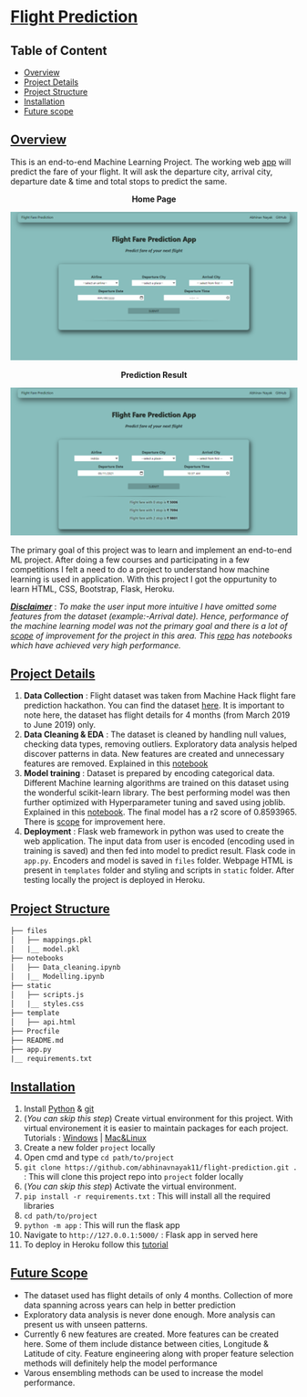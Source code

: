 # [Flight Prediction](https://tinyurl.com/flight-fare-prediction)

## Table of Content
  * [Overview](#overview)
  * [Project Details](#project-details)
  * [Project Structure](#project-structure)
  * [Installation](#installation)
  * [Future scope](#future-scope)

## [Overview](#table-of-content)
This is an end-to-end Machine Learning Project. The working web [app](https://tinyurl.com/flight-fare-prediction) will predict the fare of your flight. It will ask the departure city, arrival city, departure date & time and total stops to predict the same.   

**<p align="center">Home Page</p>**

![](images/Homepage1.PNG)

**<p align="center">Prediction Result</p>**

![](images/Homepage2.PNG)

The primary goal of this project was to learn and implement an end-to-end ML project. After doing a few courses and participating in a few competitions I felt a need to do a project to understand how machine learning is used in application. With this project I got the oppurtunity to learn HTML, CSS, Bootstrap, Flask, Heroku.   

_**<ins>Disclaimer</ins>**_ : _To make the user input more intuitive I have omitted some features from the dataset (example:-Arrival date)._ _Hence, performance of the machine learning model was not the primary goal and there is a lot of [scope](#future-scope) of improvement for the project in this area._
_This [repo](https://github.com/analyticsindiamagazine/MachineHack/tree/master/Hackathon_Solutions/Predict%20The%20Flight%20Ticket%20Price%20Hackathon) has notebooks which have achieved very high performance._

## [Project Details](#table-of-content)
1. **Data Collection** : Flight dataset was taken from Machine Hack flight fare prediction hackathon. You can find the dataset [here](https://www.kaggle.com/nikhilmittal/flight-fare-prediction-mh). It is important to note here, the dataset has flight details for 4 months (from March 2019 to June 2019) only. 
2. **Data Cleaning & EDA** : The dataset is cleaned by handling null values, checking data types, removing outliers. Exploratory data analysis helped discover patterns in data. New features are created and unnecessary features are removed. Explained in this [notebook](https://github.com/abhinavnayak11/flight-prediction/blob/main/notebooks/Data_Cleaning.ipynb)
3. **Model training** : Dataset is prepared by encoding categorical data. Different Machine learning algorithms are trained on this dataset using the wonderful scikit-learn library. The best performing model was then further optimized with Hyperparameter tuning and saved using joblib. Explained in this [notebook](https://github.com/abhinavnayak11/flight-prediction/blob/main/notebooks/Modelling.ipynb). The final model has a r2 score of 0.8593965. There is [scope](#future-scope) for improvement here.
4. **Deployment** : Flask web framework in python was used to create the web application. The input data from user is encoded (encoding used in training is saved) and then fed into model to predict result. Flask code in `app.py`. Encoders and model is saved in `files` folder. Webpage HTML is present in `templates` folder and styling and scripts in `static` folder. After testing locally the project is deployed in Heroku.

## [Project Structure](#table-of-content)
```
├── files
│   ├── mappings.pkl
│   |__ model.pkl
├── notebooks
│   ├── Data_cleaning.ipynb
│   |__ Modelling.ipynb
├── static
│   ├── scripts.js
│   |__ styles.css
├── template
│   ├── api.html
├── Procfile
├── README.md
├── app.py
|__ requirements.txt
```

## [Installation](#table-of-content)
1. Install [Python](https://www.python.org/downloads/) & [git](https://git-scm.com/downloads)
2. (_You can skip this step_) Create virtual environment for this project. With virtual environement it is easier to maintain packages for each project. Tutorials : [Windows](https://www.youtube.com/watch?v=APOPm01BVrk) | [Mac&Linux](https://www.youtube.com/watch?v=Kg1Yvry_Ydk)
3. Create a new folder `project` locally
4. Open cmd and type `cd path/to/project`
5. `git clone https://github.com/abhinavnayak11/flight-prediction.git .` : This will clone this project repo into `project` folder locally
6. (_You can skip this step_) Activate the virtual environment.
7. `pip install -r requirements.txt` : This will install all the required libraries
8. `cd path/to/project`
9. `python -m app` : This will run the flask app
10. Navigate to `http://127.0.0.1:5000/` : Flask app in served here
11. To deploy in Heroku follow this [tutorial](https://www.youtube.com/watch?v=mrExsjcvF4o)

## [Future Scope](#table-of-content)
- The dataset used has flight details of only 4 months. Collection of more data spanning across years can help in better prediction
- Exploratory data analysis is never done enough. More analysis can present us with unseen patterns. 
- Currently 6 new features are created. More features can be created here. Some of them include distance between cities, Longitude & Latitude of city. Feature engineering along with proper feature selection methods will definitely help the model performance
- Varous ensembling methods can be used to increase the model performance.
